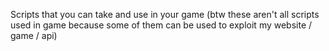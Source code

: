 Scripts that you can take and use in your game (btw these aren't all scripts used in game because some of them can be used to exploit my website / game / api)
